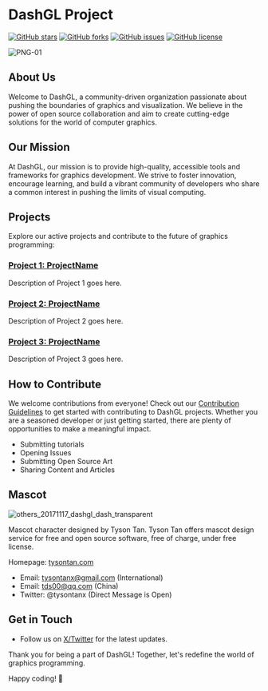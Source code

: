 # DashGL Project

[![GitHub stars](https://img.shields.io/github/stars/DashGL/DashGL?style=flat-square)](https://github.com/DashGL/DashGL/stargazers)
[![GitHub forks](https://img.shields.io/github/forks/DashGL/DashGL?style=flat-square)](https://github.com/DashGL/DashGL/network)
[![GitHub issues](https://img.shields.io/github/issues/DashGL/DashGL?style=flat-square)](https://github.com/DashGL/DashGL/issues)
[![GitHub license](https://img.shields.io/github/license/DashGL/DashGL?style=flat-square)](https://github.com/DashGL/DashGL/blob/main/LICENSE)

![PNG-01](https://github.com/DashGL/.github/assets/25621780/d6faaa35-9e69-4cfd-bc48-9e05155cb59e)

## About Us

Welcome to DashGL, a community-driven organization passionate about pushing the boundaries of graphics and visualization. We believe in the power of open source collaboration and aim to create cutting-edge solutions for the world of computer graphics.

## Our Mission

At DashGL, our mission is to provide high-quality, accessible tools and frameworks for graphics development. We strive to foster innovation, encourage learning, and build a vibrant community of developers who share a common interest in pushing the limits of visual computing.

## Projects

Explore our active projects and contribute to the future of graphics programming:

### [Project 1: ProjectName](https://github.com/DashGL/ProjectName)

Description of Project 1 goes here.

### [Project 2: ProjectName](https://github.com/DashGL/ProjectName)

Description of Project 2 goes here.

### [Project 3: ProjectName](https://github.com/DashGL/ProjectName)

Description of Project 3 goes here.

## How to Contribute

We welcome contributions from everyone! Check out our [Contribution Guidelines](CONTRIBUTING.md) to get started with contributing to DashGL projects. Whether you are a seasoned developer or just getting started, there are plenty of opportunities to make a meaningful impact.

- Submitting tutorials
- Opening Issues
- Submitting Open Source Art
- Sharing Content and Articles

## Mascot 

![others_20171117_dashgl_dash_transparent](https://github.com/DashGL/.github/assets/25621780/c8710ac2-2c6c-4696-8500-a794beae3a1e)

Mascot character designed by Tyson Tan. Tyson Tan offers mascot design service for free and open source software, free of charge, under free license.

Homepage: [tysontan.com](https://tysontan.com/)  
- Email: tysontanx@gmail.com (International)
- Email: tds00@qq.com (China)
- Twitter: @tysontanx (Direct Message is Open)

## Get in Touch

- Follow us on [X/Twitter]([https://twitter.com/DashGLOrg](https://twitter.com/kion_dgl)) for the latest updates.

Thank you for being a part of DashGL! Together, let's redefine the world of graphics programming.

Happy coding! 🚀

